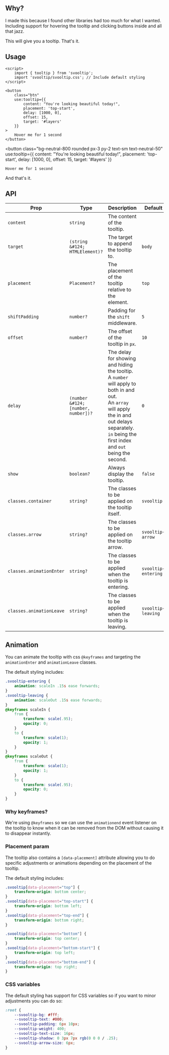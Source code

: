 <script>
	import {tooltip} from '$lib';
</script>

## Why?

I made this because I found other libraries had too much for what I wanted.
Including support for hovering the tooltip and clicking buttons inside and all that jazz.  

This will give you a tooltip. That's it.

## Usage
```svelte
<script>
	import { tooltip } from 'svooltip';
	import 'svooltip/svooltip.css'; // Include default styling
</script>

<button
	class="btn"
	use:tooltip={{
		content: "You're looking beautiful today!",
		placement: 'top-start',
		delay: [1000, 0],
		offset: 15,
		target: '#layers'
	}}
>
	Hover me for 1 second
</button>
```

<button
	class="bg-neutral-800 rounded px-3 py-2 text-sm text-neutral-50"
	use:tooltip={{
		content: "You're looking beautiful today!",
		placement: 'top-start',
		delay: [1000, 0],
		offset: 15,
		target: '#layers'
	}}
>
	Hover me for 1 second
</button>

And that's it.

## API
| Prop | Type | Description | Default |
| --- | --- | --- | --- |
| `content` | `string` | The content of the tooltip. | |
| `target` | `(string &#124; HTMLElement)?` | The target to append the tooltip to. | `body` |
| `placement` | `Placement?` | The placement of the tooltip relative to the element. | `top` |
| `shiftPadding` | `number?` | Padding for the `shift` middleware. | `5` |
| `offset` | `number?` | The offset of the tooltip in `px`. | `10` |
| `delay` | `(number &#124; [number, number])?` | The delay for showing and hiding the tooltip. <br>A `number` will apply to both in and out. <br>An `array` will apply the in and out delays separately. <br>`in` being the first index and `out` being the second. | `0` |
| `show` | `boolean?` | Always display the tooltip. | `false` |
| `classes.container` | `string?` | The classes to be applied on the tooltip itself. | `svooltip`
| `classes.arrow` | `string?` | The classes to be applied on the tooltip arrow. | `svooltip-arrow` |
| `classes.animationEnter` | `string?` | The classes to be applied when the tooltip is entering. | `svooltip-entering` |
| `classes.animationLeave` | `string?` | The classes to be applied when the tooltip is leaving. | `svooltip-leaving` |

## Animation
You can animate the tooltip with css `@keyframes` and targeting the `animationEnter` and `animationLeave` classes.

The default styling includes:

```css
.svooltip-entering {
	animation: scaleIn .15s ease forwards;
}
.svooltip-leaving {
	animation: scaleOut .15s ease forwards;
}
@keyframes scaleIn {
	from {
		transform: scale(.95);
		opacity: 0;
	}
	to {
		transform: scale(1);
		opacity: 1;
	}
}
@keyframes scaleOut {
	from {
		transform: scale(1);
		opacity: 1;
	}
	to {
		transform: scale(.95);
		opacity: 0;
	}
}
```

### Why keyframes?
We're using `@keyframes` so we can use the `animationend` event listener on the tooltip to know when it can be removed from the DOM without causing it to disappear instantly.

### Placement param
The tooltip also contains a `[data-placement]` attribute allowing you to do specific adjustments or animations depending on the placement of the tooltip.

The default styling includes:

```css
.svooltip[data-placement="top"] {
	transform-origin: bottom center;
}
.svooltip[data-placement="top-start"] {
	transform-origin: bottom left;
}
.svooltip[data-placement="top-end"] {
	transform-origin: bottom right;
}

.svooltip[data-placement="bottom"] {
	transform-origin: top center;
}
.svooltip[data-placement="bottom-start"] {
	transform-origin: top left;
}
.svooltip[data-placement="bottom-end"] {
	transform-origin: top right;
}
```

### CSS variables
The default styling has support for CSS variables so if you want to minor adjustments you can do so:
```css
:root {
	--svooltip-bg: #fff;
	--svooltip-text: #000;
	--svooltip-padding: 6px 10px;
	--svooltip-weight: 400;
	--svooltip-text-size: 16px;
	--svooltip-shadow: 0 3px 7px rgb(0 0 0 / .25);
	--svooltip-arrow-size: 6px;
}
```
